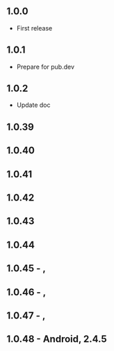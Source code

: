 ## 1.0.0

* First release

## 1.0.1

* Prepare for pub.dev

## 1.0.2

* Update doc


## 1.0.39



## 1.0.40



## 1.0.41



## 1.0.42



## 1.0.43



## 1.0.44



## 1.0.45 - , 



## 1.0.46 - , 



## 1.0.47 - , 



## 1.0.48 - Android,  2.4.5

